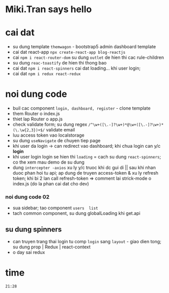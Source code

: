 # Miki.Tran says hello

# cai dat

- su dung template `themwagon` - bootstrap5 admin dashboard template
- cai dat react-app `npx create-react-app blog-reactjs`
- cai `npm i react-router-dom` su dung `outlet` de hien thi cac rule-children
- su dung `reac-toastify` de hien thi thong bao
- cai dat `npm i react-spinners` cai dat loading... khi user login;
- cai dat `npm i redux react-redux`

# noi dung code

- buil cac component `login, dashboard, register` - clone template
- them Router o index.js
- thiet lap Router o app.js
- check validate form; su dung regex `/^\w+([\.-]?\w+)*@\w+([\.-]?\w+)*(\.\w{2,3})+$/` validate email
- luu access token vao localstorage
- su dung `useNavigate` de chuyen tiep page
- khi user da login -> can redirect vao dashboard; khi chua login can y/c **login**
- khi user login login se hien thi `loading` = cach su dung `react-spinners`; co the xem mau demo de su dung
- dung `intercepter -axios` xu ly y/c truoc khi dc gui di || sau khi nhan duoc phan hoi tu api; ap dung de truyen access-token & xu ly refresh token; khi bi 2 lan call refresh-token => comment lai strick-mode o index.js (do la phan cai dat cho dev)

### noi dung code 02

- sua sidebar; tao component `users  list`
- tach common component, su dung globalLoading khi get.api

## su dung spinners

- can truyen trang thai login tu comp `login` sang `layout` - giao dien tong; su dung prop | Redux | react-context
- o day sai redux

# **time**

`21:28`
